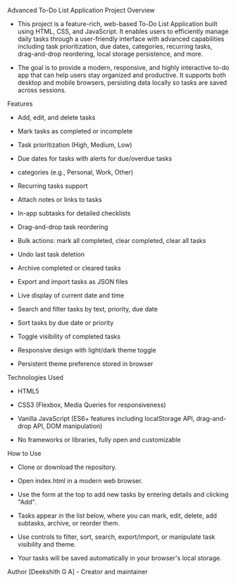 Advanced To-Do List Application
Project Overview
- This project is a feature-rich, web-based To-Do List Application built using HTML, CSS, and JavaScript. It enables users to efficiently manage daily tasks through a user-friendly interface with advanced capabilities including task prioritization, due dates, categories, recurring tasks, drag-and-drop reordering, local storage persistence, and more.

- The goal is to provide a modern, responsive, and highly interactive to-do app that can help users stay organized and productive. It supports both desktop and mobile browsers, persisting data locally so tasks are saved across sessions.

Features
- Add, edit, and delete tasks

- Mark tasks as completed or incomplete

- Task prioritization (High, Medium, Low)

- Due dates for tasks with alerts for due/overdue tasks

- categories (e.g., Personal, Work, Other)

- Recurring tasks support

- Attach notes or links to tasks

- In-app subtasks for detailed checklists

- Drag-and-drop task reordering

- Bulk actions: mark all completed, clear completed, clear all tasks

- Undo last task deletion

- Archive completed or cleared tasks

- Export and import tasks as JSON files

- Live display of current date and time

- Search and filter tasks by text, priority, due date

- Sort tasks by due date or priority

- Toggle visibility of completed tasks

- Responsive design with light/dark theme toggle

- Persistent theme preference stored in browser

Technologies Used
- HTML5

- CSS3 (Flexbox, Media Queries for responsiveness)

- Vanilla JavaScript (ES6+ features including localStorage API, drag-and-drop API, DOM manipulation)

- No frameworks or libraries, fully open and customizable

How to Use
- Clone or download the repository.

- Open index.html in a modern web browser.

- Use the form at the top to add new tasks by entering details and clicking "Add".

- Tasks appear in the list below, where you can mark, edit, delete, add subtasks, archive, or reorder them.

- Use controls to filter, sort, search, export/import, or manipulate task visibility and theme.

- Your tasks will be saved automatically in your browser's local storage.

Author
[Deekshith G A] - Creator and maintainer
